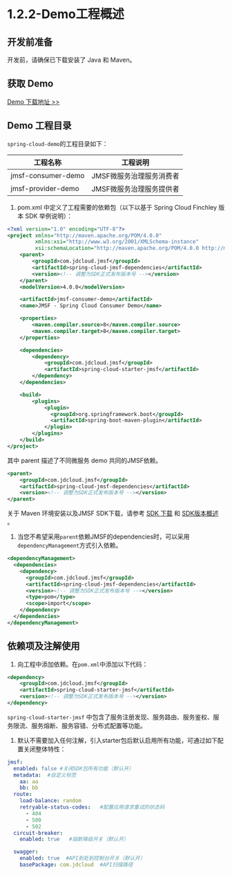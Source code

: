 # 1.2.2-Demo工程概述

## 开发前准备

开发前，请确保已下载安装了 Java 和 Maven。

## 获取 Demo

[Demo 下载地址 >>](https://github.com/jdcloud-jmsf/spring-cloud-demo)

## Demo 工程目录

`spring-cloud-demo`的工程目录如下：

| 工程名称               | 工程说明           |
| ------------------ | -------------- |
| jmsf-consumer-demo | JMSF微服务治理服务消费者 |
| jmsf-provider-demo | JMSF微服务治理服务提供者 |

1. pom.xml 中定义了工程需要的依赖包（以下以基于 Spring Cloud Finchley 版本 SDK 举例说明）：

```xml
<?xml version="1.0" encoding="UTF-8"?>
<project xmlns="http://maven.apache.org/POM/4.0.0"
         xmlns:xsi="http://www.w3.org/2001/XMLSchema-instance"
         xsi:schemaLocation="http://maven.apache.org/POM/4.0.0 http://maven.apache.org/xsd/maven-4.0.0.xsd">
    <parent>
        <groupId>com.jdcloud.jmsf</groupId>
        <artifactId>spring-cloud-jmsf-dependencies</artifactId>
        <version><!-- 调整为SDK正式发布版本号 --></version>
    </parent>
    <modelVersion>4.0.0</modelVersion>

    <artifactId>jmsf-consumer-demo</artifactId>
    <name>JMSF - Spring Cloud Consumer Demo</name>

    <properties>
        <maven.compiler.source>8</maven.compiler.source>
        <maven.compiler.target>8</maven.compiler.target>
    </properties>

    <dependencies>
        <dependency>
            <groupId>com.jdcloud.jmsf</groupId>
            <artifactId>spring-cloud-starter-jmsf</artifactId>
        </dependency>
    </dependencies>

    <build>
        <plugins>
            <plugin>
              <groupId>org.springframework.boot</groupId>
              <artifactId>spring-boot-maven-plugin</artifactId>
            </plugin>
        </plugins>
    </build>
</project>
```

其中 parent 描述了不同微服务 demo 共同的JMSF依赖。

```xml
<parent>
    <groupId>com.jdcloud.jmsf</groupId>
    <artifactId>spring-cloud-jmsf-dependencies</artifactId>
    <version><!-- 调整为SDK正式发布版本号 --></version>
</parent>
```

关于 Maven 环境安装以及JMSF SDK下载，请参考 [SDK 下载](../../0-%E9%80%9A%E7%94%A8%E5%BC%80%E5%8F%91%E6%8C%87%E5%8D%97/3-SDK%E4%B8%8B%E8%BD%BD.md) 和 [SDK版本概述](../../0-SDK%E7%89%88%E6%9C%AC%E6%A6%82%E8%BF%B0.md) 。

1. 当您不希望采用`parent`依赖JMSF的dependencies时，可以采用`dependencyManagement`方式引入依赖。

```xml
<dependencyManagement>
  <dependencies>
    <dependency>
      <groupId>com.jdcloud.jmsf</groupId>
      <artifactId>spring-cloud-jmsf-dependencies</artifactId>
      <version><!-- 调整为SDK正式发布版本号 --></version>
      <type>pom</type>
      <scope>import</scope>
    </dependency>
  </dependencies>
</dependencyManagement>
```

## 依赖项及注解使用

1. 向工程中添加依赖。在`pom.xml`中添加以下代码：

```xml
<dependency>
    <groupId>com.jdcloud.jmsf</groupId>
    <artifactId>spring-cloud-starter-jmsf</artifactId>
    <version><!-- 调整为SDK正式发布版本号 --></version>
</dependency>
```

`spring-cloud-starter-jmsf` 中包含了服务注册发现、服务路由、服务鉴权、服务限流、服务熔断、服务容错、分布式配置等功能。

1. 默认不需要加入任何注解，引入starter包后默认启用所有功能，可通过如下配置关闭整体特性：

```yaml
jmsf:
  enabled: false #关闭SDK包所有功能（默认开）
  metadata:  #自定义标签
    aa: aa
    bb: bb
  route:
    load-balance: random  
    retryable-status-codes:   #配置应用请求重试的状态码
      - 404
      - 500
      - 502
  circuit-breaker:
    enabled: true   #熔断降级开关（默认开）

  swagger:
    enabled: true  #API到处到控制台开关（默认开）
    basePackage: com.jdcloud  #API扫描路径
```
